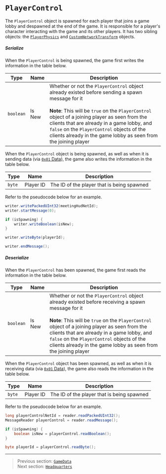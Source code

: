 # `PlayerControl`

The `PlayerControl` object is spawned for each player that joins a game lobby and despawned at the end of the game. It is responsible for a player's character interacting with the game and its other players. It has two sibling objects: the [`PlayerPhysics`](09_playerphysics.md) and [`CustomNetworkTransform`](10_customnetworktransform.md) objects.

##### Serialize

When the `PlayerControl` is being spawned, the game first writes the information in the table below.

| Type | Name | Description |
| --- | --- | --- |
| `boolean` | Is New | Whether or not the `PlayerControl` object already existed before sending a spawn message for it<br><br>**Note**: This will be `true` on the `PlayerControl` object of a joining player as seen from the clients that are already in a game lobby, and `false` on the `PlayerControl` objects of the clients already in the game lobby as seen from the joining player |

When the `PlayerControl` object is being spawned, as well as when it is sending data (via [`0x01` Data](../03_gamedata_and_gamedatato_message_types/01_data.md)), the game also writes the information in the table below.

| Type | Name | Description |
| --- | --- | --- |
| `byte` | Player ID | The ID of the player that is being spawned |

Refer to the pseudocode below for an example.

```java
writer.writePackedUInt32(meetingHudNetId);
writer.startMessage(0);

if (isSpawning) {
    writer.writeBoolean(isNew);
}

writer.writeByte(playerId);

writer.endMessage();
```

##### Deserialize

When the `PlayerControl` has been spawned, the game first reads the information in the table below.

| Type | Name | Description |
| --- | --- | --- |
| `boolean` | Is New | Whether or not the `PlayerControl` object already existed before receiving a spawn message for it<br><br>**Note**: This will be `true` on the `PlayerControl` object of a joining player as seen from the clients that are already in a game lobby, and `false` on the `PlayerControl` objects of the clients already in the game lobby as seen from the joining player |

When the `PlayerControl` object has been spawned, as well as when it is receiving data (via [`0x01` Data](../03_gamedata_and_gamedatato_message_types/01_data.md)), the game also reads the information in the table below.

| Type | Name | Description |
| --- | --- | --- |
| `byte` | Player ID | The ID of the player that is being spawned |

Refer to the pseudocode below for an example.

```java
long playerControlNetId = reader.readPackedUInt32();
MessageReader playerControl = reader.readMessage();

if (isSpawning) {
    boolean isNew = playerControl.readBoolean();
}

byte playerId = playerControl.readByte();
```

---

> Previous section: [`GameData`](03_gamedata.md)<br>
> Next section: [`Headquarters`](05_headquarters.md)
